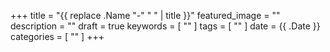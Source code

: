 <!-- ---
title: "{{ replace .Name "-" " " | title }}"
date: {{ .Date }}
draft: true
--- -->

+++
title = "{{ replace .Name "-" " " | title }}"
featured_image = ""
description = ""
draft = true
keywords = [
    ""
]
tags = [
    ""
]
date = {{ .Date }}
categories = [
    ""
]
+++

